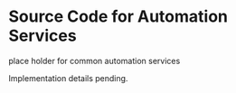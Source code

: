 # Source Code for Automation Services

place holder for common automation services

Implementation details pending.
